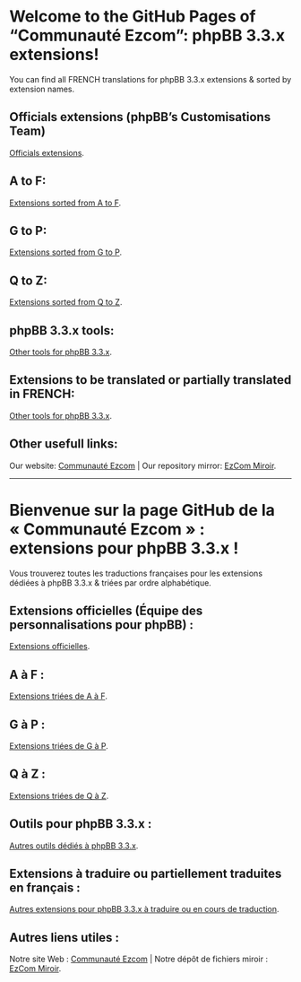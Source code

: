 # Welcome to the GitHub Pages of “Communauté Ezcom”: phpBB 3.3.x extensions!
You can find all FRENCH translations for phpBB 3.3.x extensions & sorted by extension names.

## Officials extensions (phpBB’s Customisations Team)
<a href="https://github.com/Communaute-EzCom/phpbb-3.3.x-extensions/tree/master/%23%C2%A0Officielles">Officials extensions</a>.
## A to F:
<a href="https://github.com/Communaute-EzCom/phpbb-3.3.x-extensions/tree/master/A-F">Extensions sorted from A to F</a>.
## G to P:
<a href="https://github.com/Communaute-EzCom/phpbb-3.3.x-extensions/tree/master/G-P">Extensions sorted from G to P</a>.
## Q to Z:
<a href="https://github.com/Communaute-EzCom/phpbb-3.3.x-extensions/tree/master/Q-Z">Extensions sorted from Q to Z</a>.
## phpBB 3.3.x tools:
<a href="https://github.com/Communaute-EzCom/phpbb-3.3.x-extensions/tree/master/Outils">Other tools for phpBB 3.3.x</a>.
## Extensions to be translated or partially translated in FRENCH:
<a href="https://github.com/Communaute-EzCom/phpbb-3.3.x-extensions/tree/master/Traductions%20en%20cours">Other tools for phpBB 3.3.x</a>.

## Other usefull links:
Our website: <a href="https://www.ezcom-fr.com">Communauté Ezcom</a> | Our repository mirror: <a href="http://ezcom.free.fr/?dir=phpBB/3.3.x/Extensions">EzCom Miroir</a>.

---------------

# Bienvenue sur la page GitHub de la « Communauté Ezcom » : extensions pour phpBB 3.3.x !
Vous trouverez toutes les traductions françaises pour les extensions dédiées à phpBB 3.3.x & triées par ordre alphabétique.

## Extensions officielles (Équipe des personnalisations pour phpBB) :
<a href="https://github.com/Communaute-EzCom/phpbb-3.3.x-extensions/tree/master/%23%20Officielles">Extensions officielles</a>.
## A à F :
<a href="https://github.com/Communaute-EzCom/phpbb-3.3.x-extensions/tree/master/A-F">Extensions triées de A à F</a>.
## G à P :
<a href="https://github.com/Communaute-EzCom/phpbb-3.3.x-extensions/tree/master/G-P">Extensions triées de G à P</a>.
## Q à Z :
<a href="https://github.com/Communaute-EzCom/phpbb-3.3.x-extensions/tree/master/Q-Z">Extensions triées de Q à Z</a>.
## Outils pour phpBB 3.3.x :
<a href="https://github.com/Communaute-EzCom/phpbb-3.3.x-extensions/tree/master/Outils">Autres outils dédiés à phpBB 3.3.x</a>.
## Extensions à traduire ou partiellement traduites en français :
<a href="https://github.com/Communaute-EzCom/phpbb-3.3.x-extensions/tree/master/Traductions%20en%20cours">Autres extensions pour phpBB 3.3.x à traduire ou en cours de traduction</a>.

## Autres liens utiles :
Notre site Web : <a href="https://www.ezcom-fr.com">Communauté Ezcom</a> | Notre dépôt de fichiers miroir : <a href="http://ezcom.free.fr/?dir=phpBB/3.3.x/Extensions">EzCom Miroir</a>.
